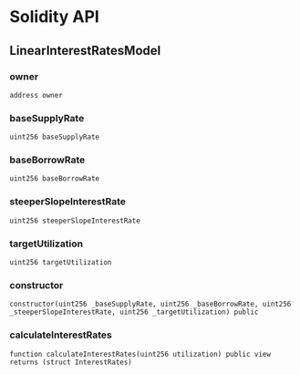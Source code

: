 # Solidity API

## LinearInterestRatesModel

### owner

```solidity
address owner
```

### baseSupplyRate

```solidity
uint256 baseSupplyRate
```

### baseBorrowRate

```solidity
uint256 baseBorrowRate
```

### steeperSlopeInterestRate

```solidity
uint256 steeperSlopeInterestRate
```

### targetUtilization

```solidity
uint256 targetUtilization
```

### constructor

```solidity
constructor(uint256 _baseSupplyRate, uint256 _baseBorrowRate, uint256 _steeperSlopeInterestRate, uint256 _targetUtilization) public
```

### calculateInterestRates

```solidity
function calculateInterestRates(uint256 utilization) public view returns (struct InterestRates)
```

